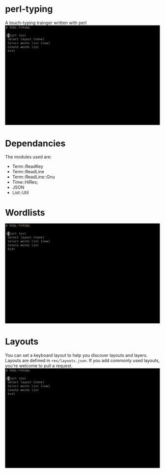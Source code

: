 # perl-typing
A touch-typing trainger written with perl
![](./imgs/typing.gif)

# Dependancies
The modules used are:
- Term::ReadKey
- Term::ReadLine
- Term::ReadLine::Gnu
- Time::HiRes;
- JSON
- List::Util

# Wordlists
![](./imgs/random.gif)


# Layouts
You can set a keyboard layout to help you discover layouts and layers.
Layouts are defined in `res/layouts.json`.
If you add commonly used layouts, you're welcome to pull a request.
![](./imgs/layer.gif)
